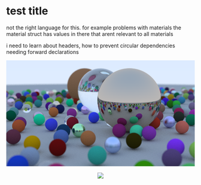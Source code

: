 # test title

not the right language for this. for example problems with materials
the material struct has values in there that arent relevant to all materials

i need to learn about headers, how to prevent circular dependencies needing
forward declarations

<p align="center">
  <img src="images/final_1_highres.png" width="900">
</p>
<p align="center">
  <img src="images/camera_angle_1.ppm" width="900">
</p>